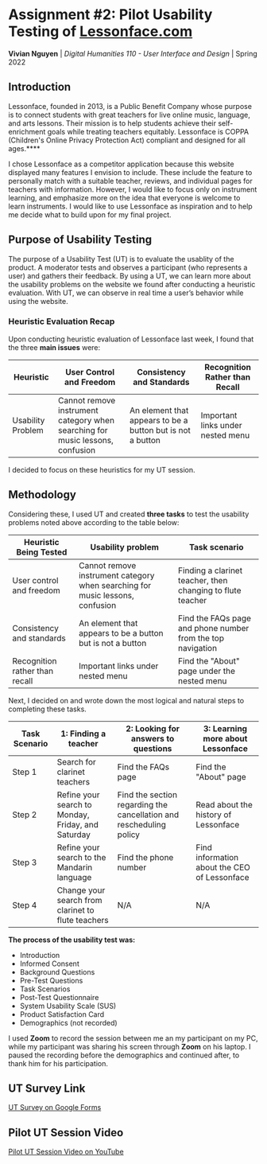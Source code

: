 # Assignment #2: Pilot Usability Testing of [Lessonface.com](http://lessonface.com/)

**Vivian Nguyen** | *Digital Humanities 110 - User Interface and Design* | Spring 2022

## Introduction

Lessonface, founded in 2013, is a Public Benefit Company whose purpose is to connect students with great teachers for live online music, language, and arts lessons. Their mission is to help students achieve their self-enrichment goals while treating teachers equitably. Lessonface is COPPA (Children's Online Privacy Protection Act) compliant and designed for all ages.****

I chose Lessonface as a competitor application because this website displayed many features I envision to include. These include the feature to personally match with a suitable teacher, reviews, and individual pages for teachers with information. However, I would like to focus only on instrument learning, and emphasize more on the idea that everyone is welcome to learn instruments. I would like to use Lessonface as inspiration and to help me decide what to build upon for my final project.

## Purpose of Usability Testing

The purpose of a Usability Test (UT) is to evaluate the usablity of the product. A moderator tests and observes a participant (who represents a user) and gathers their feedback. By using a UT, we can learn more about the usability problems on the website we found after conducting a heuristic evaluation. With UT, we can observe in real time a user’s behavior while using the website.

### Heuristic Evaluation Recap

Upon conducting heuristic evaluation of Lessonface last week, I found that the three **main issues** were:

| Heuristic | User Control and Freedom | Consistency and Standards | Recognition Rather than Recall |
| --- | --- | --- | --- |
| Usability Problem | Cannot remove instrument category when searching for music lessons, confusion | An element that appears to be a button but is not a button | Important links under nested menu |

I decided to focus on these heuristics for my UT session.

## Methodology

Considering these, I used UT and created **three tasks** to test the usability problems noted above according to the table below:

| Heuristic Being Tested | Usability problem | Task scenario |
| --- | --- | --- |
| User control and freedom | Cannot remove instrument category when searching for music lessons, confusion | Finding a clarinet teacher, then changing to flute teacher |
| Consistency and standards | An element that appears to be a button but is not a button | Find the FAQs page and phone number from the top navigation |
| Recognition rather than recall | Important links under nested menu | Find the "About" page under the nested menu |

Next, I decided on and wrote down the most logical and natural steps to completing these tasks.

| Task Scenario | 1: Finding a teacher | 2: Looking for answers to questions | 3: Learning more about Lessonface |
| --- | --- | --- | --- |
| Step 1 | Search for clarinet teachers | Find the FAQs page | Find the "About" page |
| Step 2 | Refine your search to Monday, Friday, and Saturday | Find the section regarding the cancellation and rescheduling policy | Read about the history of Lessonface |
| Step 3 | Refine your search to the Mandarin language | Find the phone number | Find information about the CEO of Lessonface |
| Step 4 | Change your search from clarinet to flute teachers | N/A | N/A |

**The process of the usability test was:**

- Introduction
- Informed Consent
- Background Questions
- Pre-Test Questions
- Task Scenarios
- Post-Test Questionnaire
- System Usability Scale (SUS)
- Product Satisfaction Card
- Demographics (not recorded)

I used **Zoom** to record the session between me an my participant on my PC, while my participant was sharing his screen through **Zoom** on his laptop. I paused the recording before the demographics and continued after, to thank him for his participation.

## UT Survey Link

[UT Survey on Google Forms](https://forms.gle/nFcErK25q1KArFbp9)

## Pilot UT Session Video

[Pilot UT Session Video on YouTube](https://youtu.be/jVuXDMX19BA)
